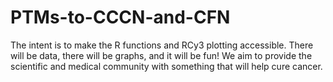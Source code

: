 # PTMs-to-CCCN-and-CFN
The intent is to make the R functions and RCy3 plotting accessible.
There will be data, there will be graphs, and it will be fun!
We aim to provide the scientific and medical community with something that will help cure cancer.